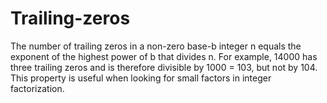# Trailing-zeros
The number of trailing zeros in a non-zero base-b integer n equals the exponent of the highest power of b that divides n. For example, 14000 has three trailing zeros and is therefore divisible by 1000 = 103, but not by 104. This property is useful when looking for small factors in integer factorization.

